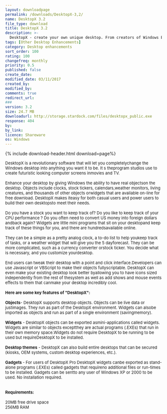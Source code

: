 ```yaml
---
layout: downloadpage
permalink: /downloads/DesktopX-3,2/
name: DesktopX 3.2
file_type: download
title: DesktopX 3.2
description: >-
  DesktopX - create your own unique desktop. From creators of Windows Blinds
tags: [Other Desktop Enhancements]
category: Desktop enhancements
sort_order: 100
rating: 100
changefreq: monthly
priority: 0.5
published: false
create_date: 
modified_date: 03/11/2017
created_by: 
modified_by: 
comments: true
redirect_url: 
### 
version: 3.2
size: 24.7 MB
downloadurl: http://storage.stardock.com/files/desktopx_public.exe
response: 404
by: 
by_link: 
licence: Shareware
os: Windows
---
```


{% include download-header.html download=page%}

<p style="fix-download-text !important">
<p><font size="2">DesktopX is a revolutionary software that will let you completelychange the Windows desktop into anything you want it to be. It s theprogram studios use to create futuristic looking computer screens inmovies and TV. <br />
<br />
Enhance your desktop by giving Windows the ability to have real objectson the desktop. Objects include clocks, stock tickers, calendars,weather monitors, living creatures, and thousands of other objects orwidgets that are available on-line for free download. DesktopX makes iteasy for both casual users and power users to build their own desktopsto meet their needs. <br />
<br />
Do you have a stock you want to keep track of? Do you like to keep track of your CPU performance ? Do you often need to convert US money into foreign dollars andback again? Widgets are little mini programs that sit on your desktopand keep track of these things for you, and there are hundredsavailable online. <br />
<br />
They can be a simple as a pretty analog clock, a to-do list to help youkeep track of tasks, or a weather widget that will give you the 5 dayforecast. They can be more complicated, such as a currency converter orstock ticker. You decide what is necessary, and you customize yourdesktop.<br />
<br />
End users can tweak their desktop with a point and click interface.Developers can use Javascript or VBScript to make their objects fullyscriptable. DesktopX can even make your existing desktop look better byallowing you to have icons sized independently from the rest of thesystem as well as add shows and mouse events effects to them that canmake your desktop incredibly cool.<br />
<br />
<span><strong>Here are some key features of "DesktopX":</strong></span><br />
<br />
<strong>Objects</strong>- DesktopX supports desktop objects. Objects can be live data or justimages. They run as part of the DesktopX environment. Widgets can alsobe imported as objects and run as part of a single environment (savingmemory). <br />
<br />
<strong>Widgets</strong> - DesktopX objects can be exported asmini-applications called widgets. Widgets are similar to objects exceptthey are actual programs (.EXEs) that run in their own memory space.Widgets do not require DesktopX to be running to be used but requireDesktopX to be installed. <br />
<br />
<strong>Desktop themes</strong> - DesktopX can also build entire desktops that can be secured (kiosks, OEM systems, custom desktop experiences, etc.). <br />
<br />
<strong>Gadgets </strong>- For users of DesktopX Pro DesktopX widgets canbe exported as stand-alone programs (.EXEs) called gadgets that requireno additional files or run-times to be installed. Gadgets can be sentto any user of Windows XP or 2000 to be used. No installation required.<br />
<br />
<br />
<span><strong>Requirements:</strong></span><br />
<br />
20MB free drive space <br />
256MB RAM <br />
<br />
<br />
</font></p></p>

